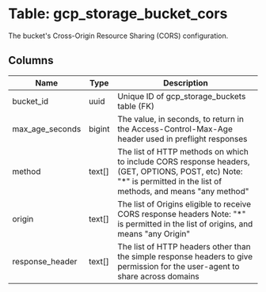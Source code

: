 
# Table: gcp_storage_bucket_cors
The bucket's Cross-Origin Resource Sharing (CORS) configuration.
## Columns
| Name        | Type           | Description  |
| ------------- | ------------- | -----  |
|bucket_id|uuid|Unique ID of gcp_storage_buckets table (FK)|
|max_age_seconds|bigint|The value, in seconds, to return in the Access-Control-Max-Age header used in preflight responses|
|method|text[]|The list of HTTP methods on which to include CORS response headers, (GET, OPTIONS, POST, etc) Note: "*" is permitted in the list of methods, and means "any method"|
|origin|text[]|The list of Origins eligible to receive CORS response headers Note: "*" is permitted in the list of origins, and means "any Origin"|
|response_header|text[]|The list of HTTP headers other than the simple response headers to give permission for the user-agent to share across domains|
